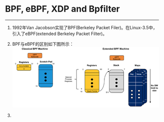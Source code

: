 # BPF, eBPF, XDP and Bpfilter

----

1. 1992年Van Jacobson实现了BPF(Berkeley Packet Filer)。在Linux-3.5中，引入了eBPF(extended Berkeley Packet Filter)。

2. BPF与eBPF的区别如下图所示：
  ![bpf_and_ebpf](../imgs/bpf_and_ebpf.png)

3.
